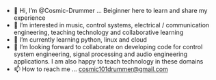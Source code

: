- 👋 Hi, I’m @Cosmic-Drummer ... Beiginner here to learn and share my experience
- 👀 I’m interested in music, control systems, electrical / communication engineering, teaching technology and collaborative learning
- 🌱 I’m currently learning python, linux and cloud
- 💞️ I’m looking forward to collaborate on developing code for control system engineering, signal processing and audio engineering applications. I am also happy to teach technology in these domains
- 📫 How to reach me ... cosmic101drummer@gmail.com

<!---
Cosmic-Drummer/Cosmic-Drummer is a ✨ special ✨ repository because its `README.md` (this file) appears on your GitHub profile.
You can click the Preview link to take a look at your changes.
--->
